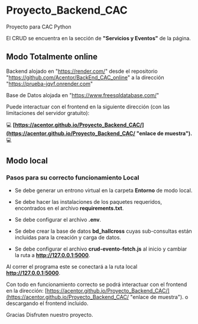 # Proyecto_Backend_CAC
Proyecto para CAC Python

El CRUD se encuentra en la sección de **"Servicios y Eventos"** de la página.

## Modo Totalmente online ##
Backend alojado en "https://render.com/" desde el repositorio "https://github.com/Acentor/BackEnd_CAC_online" a la dirección "https://prueba-jqvf.onrender.com"

Base de Datos alojada en "https://www.freesqldatabase.com/"

Puede interactuar con el frontend en la siguiente dirección (con las limitaciones del servidor gratuito):

:computer: **[https://acentor.github.io/Proyecto_Backend_CAC/](https://acentor.github.io/Proyecto_Backend_CAC/ "enlace de muestra").** :computer:



## Modo local ##
### Pasos para su correcto funcionamiento Local ###

- Se debe generar un entrono virtual en la carpeta **Entorno** de modo local.

- Se debe hacer las instalaciones de los paquetes requeridos, encontrados en el archivo **requirements.txt**.

- Se debe configurar el archivo **.env**.

- Se debe crear la base de datos **bd_hallcross** cuyas sub-consultas están incluidas para la creación y carga de datos.

- Se debe configurar el archivo **crud-evento-fetch.js** al inicio y cambiar la ruta a **http://127.0.0.1:5000**.

Al correr el programa este se conectará a la ruta local **http://127.0.0.1:5000**.

Con todo en funcionamiento correcto se podrá interactuar con el frontend en la dirección:
[https://acentor.github.io/Proyecto_Backend_CAC/](https://acentor.github.io/Proyecto_Backend_CAC/ "enlace de muestra").
o descargando el frontend incluido.


Gracias
Disfruten nuestro proyecto.
